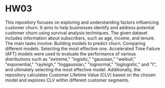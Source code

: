 # HW03
This repository focuses on exploring and understanding factors influencing customer churn. It aims to help businesses identify and address potential customer churn using survival analysis techniques. 
The given dataset includes information about subscribers, such as age, income, and tenure. The main tasks involve:
Building models to predict churn.
Comparing different models.
Selecting the most effective one.
Accelerated Time Failure (AFT) models were used to evaluate the performance of various distributions such as "extreme," "logistic," "gaussian," "weibull," "exponential," "rayleigh," "loggaussian," "lognormal," "loglogistic," and "t", and ultimately selecting the most effective model.
Additionally, the repository calculates Customer Lifetime Value (CLV) based on the chosen model and explores CLV within different customer segments. 
